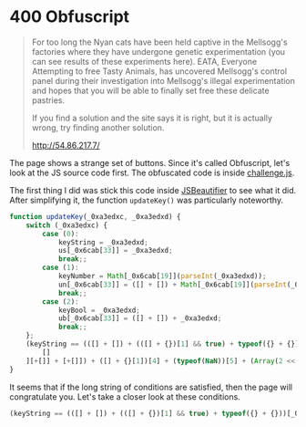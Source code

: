 # 400 Obfuscript

> For too long the Nyan cats have been held captive in the Mellsogg's factories where they have undergone genetic experimentation (you can see results of these experiments here). EATA, Everyone Attempting to free Tasty Animals, has uncovered Mellsogg's control panel during their investigation into Mellsogg's illegal experimentation and hopes that you will be able to finally set free these delicate pastries.
>
> If you find a solution and the site says it is right, but it is actually wrong, try finding another solution.
>
> http://54.86.217.7/

The page shows a strange set of buttons. Since it's called Obfuscript, let's look at the JS source code first. The obfuscated code is inside [challenge.js](http://54.86.217.7/challenge.js).

The first thing I did was stick this code inside [JSBeautifier](http://jsbeautifier.org) to see what it did. After simplifying it, the function `updateKey()` was particularly noteworthy.

```javascript
function updateKey(_0xa3edxc, _0xa3edxd) {
	switch (_0xa3edxc) {
		case (0):
			keyString = _0xa3edxd;
			us[_0x6cab[33]] = _0xa3edxd;
			break;;
		case (1):
			keyNumber = Math[_0x6cab[19]](parseInt(_0xa3edxd));
			un[_0x6cab[33]] = ([] + []) + Math[_0x6cab[19]](parseInt(_0xa3edxd));
			break;;
		case (2):
			keyBool = _0xa3edxd;
			ub[_0x6cab[33]] = ([] + []) + _0xa3edxd;
			break;;
	};
	(keyString == (([] + []) + (([] + {})[1] && true) + typeof({} + {}))[_0x6cab[41]](-12, -4) + (++[
		[]
	][+[]] + [+[]]) + ([] + {}[1])[4] + (typeof(NaN))[5] + (Array(2 << 3)[_0x6cab[28]](_0x6cab[42])[_0x6cab[15]] - 11) + ~[] * ((((+((([] + {})[_0x6cab[46]](_0x6cab[49], _0x6cab[50])[_0x6cab[46]](_0x6cab[47], _0x6cab[48])[_0x6cab[46]](_0x6cab[45], _0x6cab[0])[_0x6cab[17]](_0x6cab[44])[_0x6cab[43]]()[0][0]) + 5) - 13) << 6) + ~[]) >> 2)) ? ((keyNumber % ([_0x6cab[52], _0x6cab[52], _0x6cab[52], _0x6cab[52]][_0x6cab[51]](parseInt)[2]) == 0) && (keyNumber % (Array(9)[_0x6cab[28]](_0x6cab[42])[_0x6cab[15]]) == parseInt(1 / 0, 19)) && (keyNumber > parseInt(_0x6cab[53], 10)) && (~~~~~~~~~~~~~~~~~~~~~~~~~~~~~~~~~~~~~~~~~~~~~~~~~~~~~~~~~~~~~~~~~~~~~~~~~~~~~~~~~~~~~~~~~~~~~~~keyNumber & 69 | ~~~~~~~~~~~~~~~~~~~~~~~~~~~~~~~~~~~~~~~~~~~~~~~~~~~~~~~~~~~~~~~~~~~~~~~~~~~~~~~~~~~~~~~~~~~~~~~69 & keyNumber) && (keyNumber < Array(20)[_0x6cab[28]]([] + {})[_0x6cab[15]])) ? (keyBool == (([0] == ![0] && NaN === NaN && (null instanceof Object)) || ((_0x6cab[54] instanceof String) == (true + false == 1)) && (!!(_0x6cab[55])))) ? right(): wrong(): wrong(): wrong();
}
```

It seems that if the long string of conditions are satisfied, then the page will congratulate you. Let's take a closer look at these conditions.

```javascript
(keyString == (([] + []) + (([] + {})[1] && true) + typeof({} + {}))[_0x6cab[41]](-12, -4) + (++[[]][+[]] + [+[]]) + ([] + {}[1])[4] + (typeof(NaN))[5] + (Array(2 << 3)[_0x6cab[28]](_0x6cab[42])[_0x6cab[15]] - 11) + ~[] * ((((+((([] + {})[_0x6cab[46]](_0x6cab[49], _0x6cab[50])[_0x6cab[46]](_0x6cab[47], _0x6cab[48])[_0x6cab[46]](_0x6cab[45], _0x6cab[0])[_0x6cab[17]](_0x6cab[44])[_0x6cab[43]]()[0][0]) + 5) - 13) << 6) + ~[]) >> 2)) ? ((keyNumber % ([_0x6cab[52], _0x6cab[52], _0x6cab[52], _0x6cab[52]][_0x6cab[51]](parseInt)[2]) == 0) && (keyNumber % (Array(9)[_0x6cab[28]](_0x6cab[42])[_0x6cab[15]]) == parseInt(1 / 0, 19)) && (keyNumber > parseInt(_0x6cab[53], 10)) && (~~~~~~~~~~~~~~~~~~~~~~~~~~~~~~~~~~~~~~~~~~~~~~~~~~~~~~~~~~~~~~~~~~~~~~~~~~~~~~~~~~~~~~~~~~~~~~~keyNumber & 69 | ~~~~~~~~~~~~~~~~~~~~~~~~~~~~~~~~~~~~~~~~~~~~~~~~~~~~~~~~~~~~~~~~~~~~~~~~~~~~~~~~~~~~~~~~~~~~~~~69 & keyNumber) && (keyNumber < Array(20)[_0x6cab[28]]([] + {})[_0x6cab[15]])) ? (keyBool == (([0] == ![0] && NaN === NaN && (null instanceof Object)) || ((_0x6cab[54] instanceof String) == (true + false == 1)) && (!!(_0x6cab[55])))) ? right(): wrong(): wrong(): wrong();
```